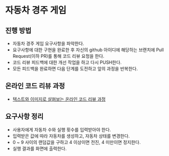 # 자동차 경주 게임
## 진행 방법
* 자동차 경주 게임 요구사항을 파악한다.
* 요구사항에 대한 구현을 완료한 후 자신의 github 아이디에 해당하는 브랜치에 Pull Request(이하 PR)를 통해 코드 리뷰 요청을 한다.
* 코드 리뷰 피드백에 대한 개선 작업을 하고 다시 PUSH한다.
* 모든 피드백을 완료하면 다음 단계를 도전하고 앞의 과정을 반복한다.

## 온라인 코드 리뷰 과정
* [텍스트와 이미지로 살펴보는 온라인 코드 리뷰 과정](https://github.com/next-step/nextstep-docs/tree/master/codereview)


## 요구사항 정리
* 사용자에게 자동차 수와 실행 횟수를 입력받아야 한다.
* 입력받은 값에 따라 자동차를 생성하고, 자동차 상태를 변경한다.
* 0 ~ 9 사이의 랜덤값을 구하고 4 이상이면 전진, 4 미만이면 정지한다.
* 실행 결과를 화면에 출력한다.
